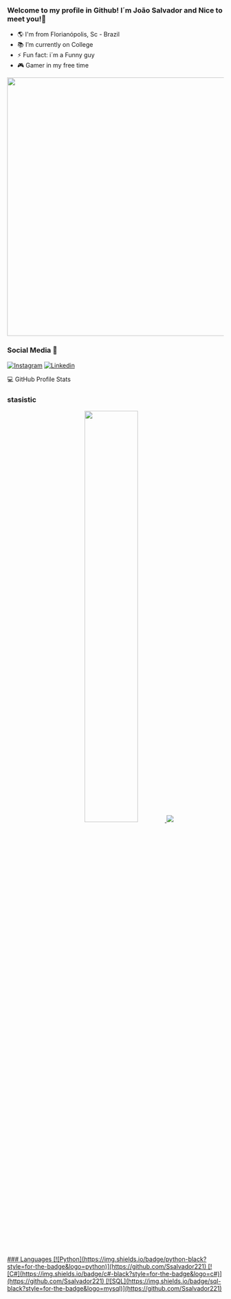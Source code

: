 ### Welcome to my profile in Github! I´m João Salvador and Nice to meet you!👋

- 🌎 I'm from Florianópolis, Sc - Brazil
- 📚 I’m currently on College
- ⚡ Fun fact: i´m a Funny guy
- 🎮 Gamer in my free time
<div align="right">
<img src="https://user-images.githubusercontent.com/82125523/186776135-39ac4a4b-1ac4-4d0f-b98b-4c1060716edc.png" width="600px" align "right"/>
</div>

### Social Media 📲
[![Instagram](https://img.shields.io/badge/Instagram-E4405F?style=for-the-badge&logo=instagram&logoColor=white)](https://www.instagram.com/joao.svd/)
[![Linkedin](https://img.shields.io/badge/LinkedIn-0077B5?style=for-the-badge&logo=linkedin&logoColor=white)](https://www.linkedin.com/in/joão-salvador-rizzo/) 

  <summary>💻 GitHub Profile Stats</summary>
  <div>
  <h3>stasistic</h3>
        <p align="center">
          <a href="https://github.com/Ssalvador221/">
          <img width="49.5%" src="https://github-readme-stats.vercel.app/api?username=Ssalvador221&show_icons=true&theme=gruvbox&hide_border=true" />
          <img src="https://github-readme-stats.vercel.app/api/top-langs/?username=Ssalvador221&langs_count=6&theme=gruvbox&layout=compact&hide_border=true"
          </a>
       </p>
     <br>
     </samp>
  </div>    
    ### Languages
[![Python](https://img.shields.io/badge/python-black?style=for-the-badge&logo=python)](https://github.com/Ssalvador221)
[![C#](https://img.shields.io/badge/c#-black?style=for-the-badge&logo=c#)](https://github.com/Ssalvador221)
[![SQL](https://img.shields.io/badge/sql-black?style=for-the-badge&logo=mysql)](https://github.com/Ssalvador221)

